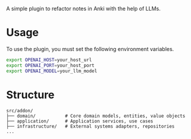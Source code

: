 A simple plugin to refactor notes in Anki with the help of LLMs.


# Usage

To use the plugin, you must set the following environment variables.
```bash
export OPENAI_HOST=your_host_url
export OPENAI_PORT=your_host_port
export OPENAI_MODEL=your_llm_model
```


# Structure

```
src/addon/
├── domain/           # Core domain models, entities, value objects
├── application/      # Application services, use cases
├── infrastructure/   # External systems adapters, repositories
...
```
